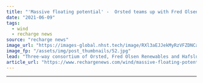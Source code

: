 ```yaml
---
title: "'Massive floating potential' -  Orsted teams up with Fred Olsen for Norway offshore wind bid"
date: "2021-06-09"
tags: 
  - wind
  - recharge news
source: "recharge news"
image_url: "https://images-global.nhst.tech/image/RXl3aEJJekMyRzVFZDNCaXp4cGNNdW5PNFpKUHc2TWNZMmpuYzdXYjdRcz0=/nhst/binary/7070c8074f2c294d14547d7a42109938"
image_fp: "/assets/img/post_thumbnails/52.jpg"
lead: "Three-way consortium of Orsted, Fred Olsen Renewables and Hafslund Eco plans floating and bottom-fixed developments off Nordic country"
article_url: "https://www.rechargenews.com/wind/massive-floating-potential-orsted-teams-up-with-fred-olsen-for-norway-offshore-wind-bid/2-1-1022616"
---
```


---
